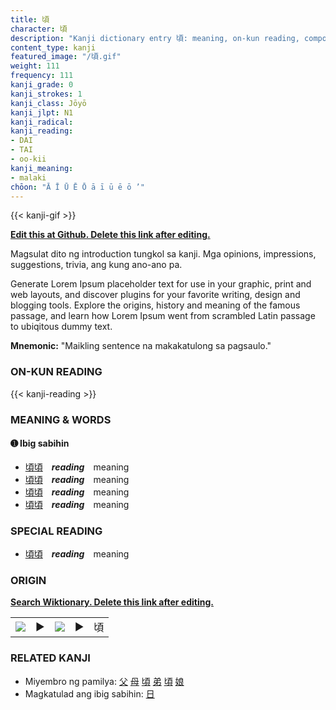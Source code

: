 ```yaml
---
title: 頃
character: 頃
description: "Kanji dictionary entry 頃: meaning, on-kun reading, compounds, origin, related kanji"
content_type: kanji
featured_image: "/頃.gif"
weight: 111
frequency: 111
kanji_grade: 0
kanji_strokes: 1
kanji_class: Jōyō
kanji_jlpt: N1
kanji_radical: 
kanji_reading: 
- DAI
- TAI
- oo-kii
kanji_meaning:
- malaki
chōon: "Ā Ī Ū Ē Ō ā ī ū ē ō ’"
---
```

[//]: # (Don't edit the line below. Kanji animated GIF code is automatically generated.)
{{< kanji-gif >}}

[//]: # (Edit below this line.)

**[Edit this at Github. Delete this link after editing.](https://github.com/tim0g/tim/tree/main/content/kanji/頃/index.md)**

Magsulat dito ng introduction tungkol sa kanji. Mga opinions, impressions, suggestions, trivia, ang kung ano-ano pa.

Generate Lorem Ipsum placeholder text for use in your graphic, print and web layouts, and discover plugins for your favorite writing, design and blogging tools. Explore the origins, history and meaning of the famous passage, and learn how Lorem Ipsum went from scrambled Latin passage to ubiqitous dummy text.
 
**Mnemonic:** "Maikling sentence na makakatulong sa pagsaulo."

### ON-KUN READING

[//]: # (Don't edit the line below. ON-KUN READING code is automatically generated.)
{{< kanji-reading >}}

### MEANING & WORDS

#### ➊ **Ibig sabihin**
  - [頃](../頃)[頃](../頃)　***reading***　meaning
  - [頃](../頃)[頃](../頃)　***reading***　meaning
  - [頃](../頃)[頃](../頃)　***reading***　meaning
  - [頃](../頃)[頃](../頃)　***reading***　meaning

### SPECIAL READING
  - [頃](../頃)[頃](../頃)　***reading***　meaning

### ORIGIN

**[Search Wiktionary. Delete this link after editing.](https://wiktionary.org/wiki/頃)**
<table class="kanji-table"><tr><td>
<img src="60px-頃-bronze.svg.png">
</td><td>▶</td><td>
<img src="60px-頃-oracle.svg.png">
</td><td>▶</td>
<td class="kanji-origin">頃</td>
</tr></table>

### RELATED KANJI
- Miyembro ng pamilya: [父](../父) [母](../母) [頃](../頃) [弟](../弟) [頃](../頃) [娘](../娘)
- Magkatulad ang ibig sabihin: [日](../日)
